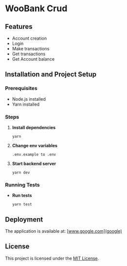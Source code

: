 # WooBank Crud

## Features

- Account creation
- Login
- Make transactions
- Get transactions 
- Get Account balance

## Installation and Project Setup

### Prerequisites

- Node.js installed
- Yarn installed

### Steps

1. **Install dependencies**

   ```
   yarn
   ```
2. **Change env variables**
   ```
   .env.example to .env
   ```

3. **Start backend server**
   ```
   yarn dev
   ```

### Running Tests

- **Run tests**

  ```
  yarn test
  ```

## Deployment

The application is available at: [www.google.com](google)


## License

This project is licensed under the [MIT License](LICENSE).
